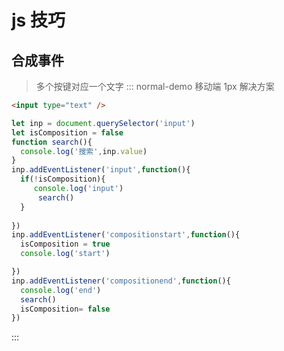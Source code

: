 # js 技巧


## 合成事件
> 多个按键对应一个文字
::: normal-demo 移动端 1px 解决方案

```html
<input type="text" />
```

```js
let inp = document.querySelector('input')
let isComposition = false
function search(){
  console.log('搜索',inp.value)
}
inp.addEventListener('input',function(){
  if(!isComposition){
     console.log('input')
      search()
  }
 
})
inp.addEventListener('compositionstart',function(){
  isComposition = true
  console.log('start')

})
inp.addEventListener('compositionend',function(){
  console.log('end')
  search()
  isComposition= false
})
```

:::